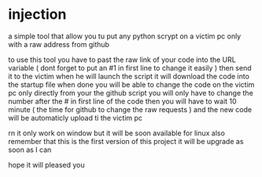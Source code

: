 # injection

a simple tool that allow you tu put any python scrypt on a victim pc only with a raw address from github 

to use this tool you have to past the raw link of your code into the URL variable ( dont forget to put an #1 in first line to change it easily )
then send it to the victim when he will launch the script it will download the code into the startup file 
when done you will be able to change the code on the victim pc only directly from your the github script you will only have to change the number after the # in first line of the code 
then you will have to wait 10 minute ( the time for github to change the raw requests ) 
and the new code will be automaticly upload ti the victim pc


rn it only work on window but it will be soon available for linux also
remember that this is the first version of this project it will be upgrade as soon as I can

hope it will pleased you

